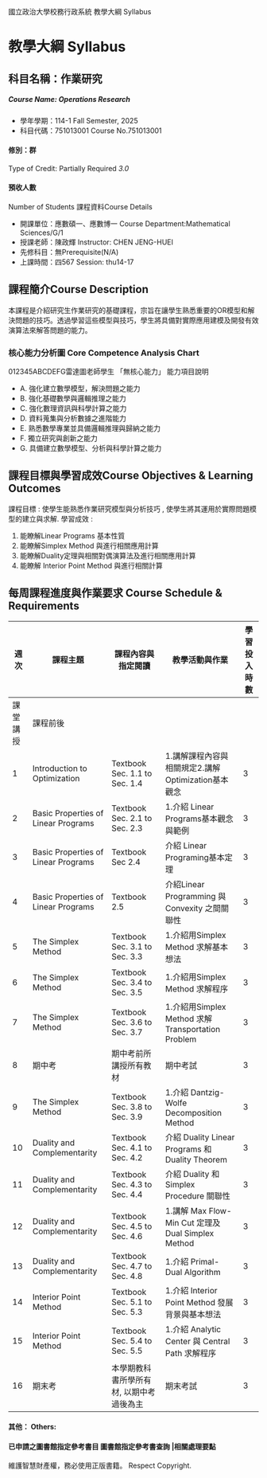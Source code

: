 國立政治大學校務行政系統 教學大綱 Syllabus
# 教學大綱 Syllabus
##  科目名稱：作業研究 
#####  Course Name: Operations Research
  * 學年學期：114-1 Fall Semester, 2025 
  * 科目代碼：751013001 Course No.751013001
#### 修別：群
Type of Credit: Partially Required 
_3.0_
#### 預收人數
Number of Students
課程資料Course Details
  * 開課單位：應數碩一、應數博一 Course Department:Mathematical Sciences/G/1 
  * 授課老師：陳政輝 Instructor: CHEN JENG-HUEI 
  * 先修科目：無Prerequisite(N/A)
  * 上課時間：四567 Session: thu14-17
##  課程簡介Course Description
本課程是介紹研究生作業研究的基礎課程，宗旨在讓學生熟悉重要的OR模型和解決問題的技巧。透過學習這些模型與技巧，學生將具備對實際應用建模及開發有效演算法來解答問題的能力。
###  核心能力分析圖 Core Competence Analysis Chart
012345ABCDEFG雷達圖老師學生
「無核心能力」 
能力項目說明
  * A. 強化建立數學模型，解決問題之能力
  * B. 強化基礎數學與邏輯推理之能力
  * C. 強化數理資訊與科學計算之能力
  * D. 資料蒐集與分析數據之進階能力
  * E. 熟悉數學專業並具備邏輯推理與歸納之能力
  * F. 獨立研究與創新之能力
  * G. 具備建立數學模型、分析與科學計算之能力
##  課程目標與學習成效Course Objectives & Learning Outcomes 
課程目標 : 使學生能熟悉作業研究模型與分析技巧 , 使學生將其運用於實際問題模型的建立與求解.
學習成效 :
1. 能瞭解Linear Programs 基本性質
2. 能瞭解Simplex Method 與進行相關應用計算
3. 能瞭解Duality定理與相關對偶演算法及進行相關應用計算
4. 能瞭解 Interior Point Method 與進行相關計算
##  每周課程進度與作業要求 Course Schedule & Requirements
週次 |  課程主題 |  課程內容與指定閱讀 |  教學活動與作業 |  學習投入時數  
---|---|---|---|---  
課堂講授 |  課程前後  
1 |  Introduction to Optimization |  Textbook Sec. 1.1 to Sec. 1.4 |  1.講解課程內容與相關規定2.講解Optimization基本觀念 |  3 |  7  
2 |  Basic Properties of Linear Programs |  Textbook Sec. 2.1 to Sec. 2.3 |  1.介紹 Linear Programs基本觀念與範例 |  3 |  7  
3 |  Basic Properties of Linear Programs |  Textbook Sec 2.4  |  介紹 Linear Programing基本定理 |  3 |  7  
4 |  Basic Properties of Linear Programs |  Textbook 2.5 |  介紹Linear Programming 與 Convexity 之間關聯性 |  3 |  7  
5 |  The Simplex Method |  Textbook Sec. 3.1 to Sec. 3.3 |  1.介紹用Simplex Method 求解基本想法 |  3 |  7  
6 |  The Simplex Method |  Textbook Sec. 3.4 to Sec. 3.5 |  1.介紹用Simplex Method 求解程序 |  3 |  7  
7 |  The Simplex Method |  Textbook Sec. 3.6 to Sec. 3.7 |  1.介紹用Simplex Method 求解 Transportation Problem |  3 |  7  
8 |  期中考 |  期中考前所講授所有教材 |  期中考試 |  3 |  7  
9 |  The Simplex Method |  Textbook Sec. 3.8 to Sec. 3.9 |  1.介紹 Dantzig-Wolfe Decomposition Method |  3 |  7  
10 |  Duality and Complementarity |  Textbook Sec. 4.1 to Sec. 4.2 |  介紹 Duality Linear Programs 和Duality Theorem |  3 |  7  
11 |  Duality and Complementarity |  Textbook Sec. 4.3 to Sec. 4.4 |  介紹 Duality 和 Simplex Procedure 關聯性 |  3 |  7  
12 |  Duality and Complementarity |  Textbook Sec. 4.5 to Sec. 4.6 |  1.講解 Max Flow-Min Cut 定理及 Dual Simplex Method |  3 |  7  
13 |  Duality and Complementarity |  Textbook Sec. 4.7 to Sec. 4.8 |  1.介紹 Primal-Dual Algorithm |  3 |  7  
14 |  Interior Point Method |  Textbook Sec. 5.1 to Sec. 5.3 |  1.介紹 Interior Point Method 發展背景與基本想法 |  3 |  7  
15 |  Interior Point Method |  Textbook Sec. 5.4 to Sec. 5.5 |  1.介紹 Analytic Center 與 Central Path 求解程序 |  3 |  7  
16 |  期末考 |  本學期教科書所學所有材, 以期中考過後為主 |  期末考試 |  3 |  7  
####  其他： Others:
####  已申請之圖書館指定參考書目  圖書館指定參考書查詢 |相關處理要點
維護智慧財產權，務必使用正版書籍。 Respect Copyright.